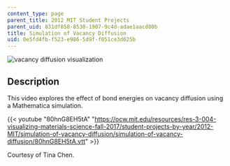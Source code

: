```yaml
---
content_type: page
parent_title: 2012 MIT Student Projects
parent_uid: 831df858-8530-1907-9c4d-adae1aacd80b
title: Simulation of Vacancy Diffusion
uid: 0e5fd4fb-f523-e986-5d9f-f051ce3d625b
---
```


![vacancy diffusion visualization](BASEURL_PLACEHOLDER/resources/mitres_3_004f17_7_chen)

Description
-----------

This video explores the effect of bond energies on vacancy diffusion using a Mathematica simulation.

{{< youtube "80hnG8EH5tA" "https://ocw.mit.edu/resources/res-3-004-visualizing-materials-science-fall-2017/student-projects-by-year/2012-MIT/simulation-of-vacancy-diffusion/simulation-of-vacancy-diffusion/80hnG8EH5tA.vtt" >}}

Courtesy of Tina Chen.